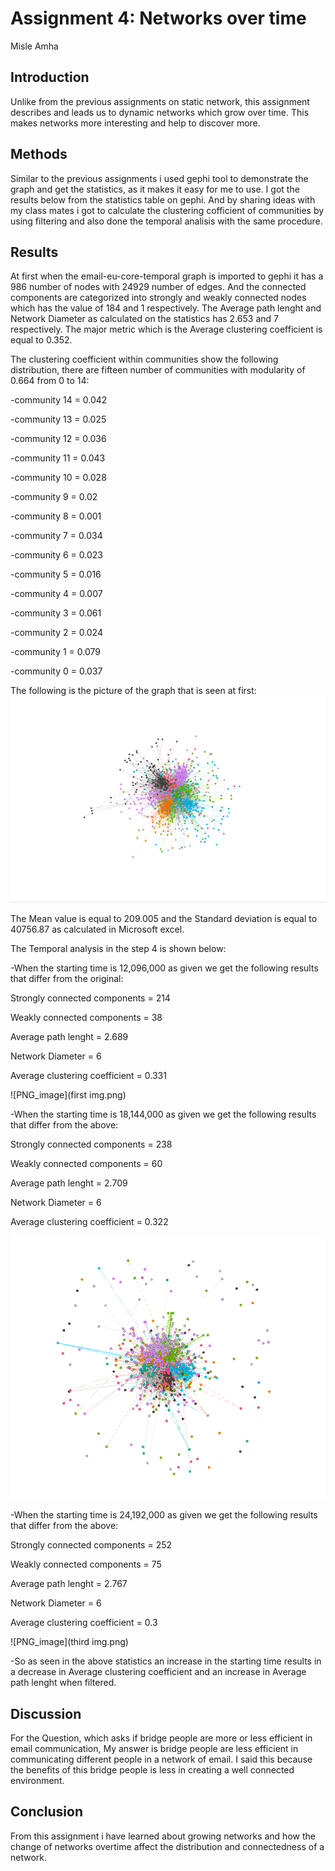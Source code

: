 # Assignment 4: Networks over time
Misle Amha


## Introduction
Unlike from the previous assignments on static network, this assignment describes and leads us to dynamic networks which grow over time. This makes networks more interesting and help to discover more. 

## Methods
Similar to the previous assignments i used gephi tool to demonstrate the graph and get the statistics, as it makes it easy for me to use. I got the results below from the statistics table on gephi. And by sharing ideas with my class mates i got to calculate the clustering cofficient of communities by using filtering and also done the temporal analisis with the same procedure.  

## Results
At first when the email-eu-core-temporal graph is imported to gephi it has a 986 number of nodes with 24929 number of edges. And the connected components are categorized into strongly and weakly connected nodes which has the value of 184 and 1 respectively. The Average path lenght and  Network Diameter as calculated on the statistics has 2.653 and 7 respectively. The major metric which is the Average clustering coefficient is equal to 0.352.

The clustering coefficient within communities show the following distribution, there are fifteen number of communities with modularity of 0.664 from 0 to 14:

-community 14 = 0.042

-community 13 = 0.025

-community 12 = 0.036

-community 11 = 0.043

-community 10 = 0.028

-community 9 = 0.02

-community 8 = 0.001

-community 7 = 0.034

-community 6 = 0.023

-community 5 = 0.016

-community 4 = 0.007

-community 3 = 0.061

-community 2 = 0.024

-community 1 = 0.079

-community 0 = 0.037


The following is the picture of the graph that is seen at first:
![PNG_image](img1.png)

The Mean value is equal to 209.005 and the Standard deviation is equal to 40756.87 as calculated in Microsoft excel.

The Temporal analysis in the step 4 is shown below:

-When the starting time is 12,096,000 as given we get the following results that differ from the original:

Strongly connected components = 214

Weakly connected components = 38

Average path lenght = 2.689

Network Diameter = 6

Average clustering coefficient = 0.331

![PNG_image](first img.png)

-When the starting time is 18,144,000 as given we get the following results that differ from the above:

Strongly connected components = 238

Weakly connected components = 60

Average path lenght = 2.709

Network Diameter = 6

Average clustering coefficient = 0.322

![PNG_image](second.png)

-When the starting time is 24,192,000 as given we get the following results that differ from the above:

Strongly connected components = 252

Weakly connected components = 75

Average path lenght = 2.767

Network Diameter = 6

Average clustering coefficient = 0.3

![PNG_image](third img.png)

-So as seen in the above statistics an increase in the starting time results in a decrease in Average clustering coefficient and an increase in Average path lenght when filtered.

## Discussion
For the Question, which asks if bridge people are more or less efficient in email communication, My answer is bridge people are less efficient in communicating different people in a network of email. I said this because the benefits of this bridge people is less in creating a well connected environment.

## Conclusion
From this assignment i have learned about growing networks and how the change of networks overtime affect the distribution and connectedness of a network.